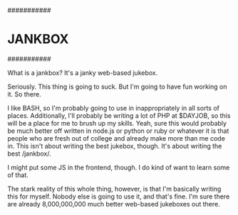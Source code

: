 ###########
# JANKBOX #
###########

What is a jankbox?  It's a janky web-based jukebox.

Seriously.  This thing is going to suck.  But I'm going to have fun working
on it.  So there.

I like BASH, so I'm probably going to use in inappropriately in all sorts of
places.  Additionally, I'll probably be writing a lot of PHP at $DAYJOB, so
this will be a place for me to brush up my skills.  Yeah, sure this would
probably be much better off written in node.js or python or ruby or whatever
it is that people who are fresh out of college and already make more than me
code in.  This isn't about writing the best jukebox, though.  It's about
writing the best /jankbox/.

I might put some JS in the frontend, though.  I do kind of want to learn some
of that.

The stark reality of this whole thing, however, is that I'm basically writing
this for myself.  Nobody else is going to use it, and that's fine.  I'm sure
there are already 8,000,000,000 much better web-based jukeboxes out there.
